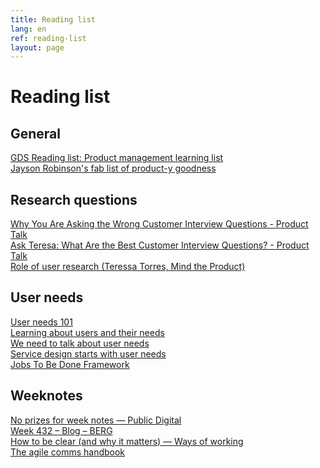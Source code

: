 ```yaml
---
title: Reading list
lang: en
ref: reading-list
layout: page
---
```


# Reading list

## General

[GDS Reading list: Product management learning list](https://docs.google.com/spreadsheets/d/15bimOfA5EYpvfC3UbU8MUV-qUjhSKdcrukHisQqNzhU/edit#gid=0) \
[Jayson Robinson's fab list of product-y goodness](https://twitter.com/jaysonrobinson/status/1423568645188472834?s=20&t=UlEXFlHCcEhIQlF-ZB7LKg) 

## Research questions

[Why You Are Asking the Wrong Customer Interview Questions - Product Talk](https://www.producttalk.org/2016/03/customer-interview-questions/) \
[Ask Teresa: What Are the Best Customer Interview Questions? - Product Talk](https://www.producttalk.org/2022/04/best-customer-interview-questions/) \
[Role of user research (Teressa Torres, Mind the Product)](https://youtu.be/HHYeKxlRV1Y)

## User needs

[User needs 101](https://paulsmith.site/posts/userneeds-101/) \
[Learning about users and their needs](https://www.gov.uk/service-manual/user-research/start-by-learning-user-needs) \
[We need to talk about user needs](http://www.disambiguity.com/we-need-to-talk-about-user-needs/) \
[Service design starts with user needs](https://hollidazed.co.uk/2017/07/14/leading-service-design-user-needs/) \
[Jobs To Be Done Framework](https://medium.com/make-us-proud/jobs-to-be-done-framework-748c761797a8)

## Weeknotes

[No prizes for week notes — Public Digital](https://public.digital/2019/08/02/no-prizes-for-week-notes) \
[Week 432 – Blog – BERG](http://berglondon.com/blog/2013/09/24/week-432/) \
[How to be clear (and why it matters) — Ways of working](https://wow.how/to-/be-clear-and-why-it-matters) \
[The agile comms handbook](https://agilecommshandbook.com/)

